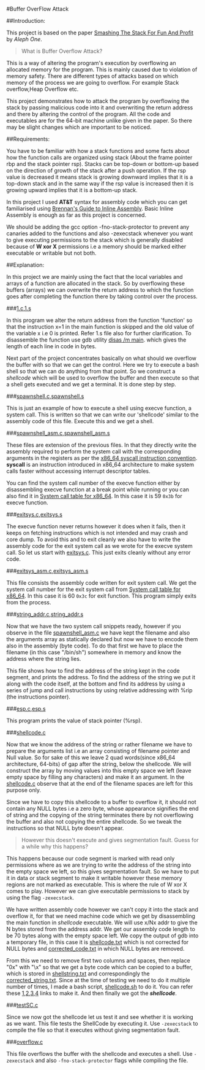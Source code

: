 #Buffer OverFlow Attack

##Introduction:

This project is based on the paper [Smashing The Stack For Fun And Profit](http://insecure.org/stf/smashstack.html) by *Aleph One*.

>What is Buffer Overflow Attack?

This is a way of altering the program's execution by overflowing an allocated memory for the program. This is mainly caused due to violation of memory safety. There are different types of attacks based on which memory of the process we are going to overflow. For example Stack overflow,Heap Overflow etc.

This project demonstrates how to attack the program by overflowing the stack by passing malicious code into it and overwriting the return address and there by altering the control of the program. All the code and executables are for the 64-bit machine unlike given in the paper. So there may be slight changes which are important to be noticed.

##Requirements:

 You have to be familiar with how a stack functions and some facts about how the function calls are organized using stack (About the frame pointer rbp and the stack pointer rsp). Stacks can be top-down or bottom-up based on the direction of growth of the stack after a push operation. If the rsp value is decreased it means stack is growing downward implies that it is a top-down stack and in the same way if the rsp value is increased then it is growing upward implies that it is a bottom-up stack.

 In this project I used **AT&T** syntax for assembly code which you can get familiarised using [Brennan's Guide to Inline Assembly](http://www.delorie.com/djgpp/doc/brennan/brennan_att_inline_djgpp.html). Basic Inline Assembly is enough as far as this project is concerned.

 We should be adding the gcc option -fno-stack-protector to prevent any canaries added to the functions and also -zexecstack whenever you want to give executing permissions to the stack which is generally disabled because of **W xor X** permissions i.e a memory should be marked either executable or writable but not both.

##Explanation:

 In this project we are mainly  using the fact that the local variables and arrays of a function are allocated in the stack. So by overflowing these buffers (arrays) we can overwrite the return address to which the function goes after completing the function there by taking control over the process.

###[1.c](./1.c),[1.s](./1.s)

In this program we alter the return address from the function 'function' so that the instruction x=1 in the main function is skipped and the old value of the variable x i.e 0 is printed. Refer 1.s file also for further clarification. To disassemble the function use gdb utility [disas /m main](https://sourceware.org/gdb/onlinedocs/gdb/Machine-Code.html). which gives the length of each line in code in bytes.

Next part of the project concentrates basically on what should we overflow the buffer with so that we can get the control. Here we try to execute a bash shell so that we can do anything from that point. So we construct a *shellcode* which will be used to overflow the buffer and then execute so that a shell gets executed and we get a terminal. It is done step by step.

###[spawnshell.c](./spawnshell.c),[spawnshell.s](./spawnshell.s)

This is just an example of how to execute a shell using execve function, a system call. This is written so that we can write our 'shellcode' similar to the assembly code of this file. Execute this and we get a shell.

###[spawnshell_asm.c](./spawnshell_asm.c),[spawnshell_asm.s](./spawnshell_asm.s)

These files are extension of the previous files. In that they directly write the assembly required to perform the system call with the corresponding arguments in the registers as per the [x86_64 syscall instruction convention](https://en.wikibooks.org/wiki/X86_Assembly/Interfacing_with_Linux#int_0x80). **syscall** is an instruction introduced in x86_64 architecture to make system calls faster without accessing interrupt descriptor tables.

You can find the system call number of the execve function either by disassembling execve function at a break point while running or you can also find it in [System call table for x86_64](https://filippo.io/linux-syscall-table/). In this case it is 59 ```0x3b``` for execve function.

###[exitsys.c](./exitsys.c),[exitsys.s](./exitsys.s)

The execve function never returns however it does when it fails, then it keeps on fetching instructions which is not intended and may crash and core dump. To avoid this and to exit cleanly we also have to write the assembly code for the exit system call as we wrote for the execve system call. So let us start with [exitsys.c](./exitsys.c). This just exits cleanly without any error code.

###[exitsys_asm.c](./exitsys_asm.c),[exitsys_asm.s](./exitsys_asm.s)

This file consists the assembly code written for exit system call. We get the system call number for the exit system call from [System call table for x86_64](https://filippo.io/linux-syscall-table/). In this case it is 60 ```0x3c``` for exit function. This program simply exits from the process.

###[string_addr.c](./string_addr.c),[string_addr.s](./string_addr.s)

Now that we have the two system call snippets ready, however if you observe in the file [spawnshell_asm.c](./spawnshell_asm.c) we have kept the filename and also the arguments array as statically declared but now we have to encode them also in the assembly (byte code). To do that first we have to place the filename (in this case "/bin/sh") somewhere in memory and know the address where the string lies.

This file shows how to find the address of the string kept in the code segment, and prints the address. To find the address of the string we put it along with the code itself, at the bottom and find its address by using a series of jump and call instructions by using relative addressing with %rip (the instructions pointer).

###[esp.c](./esp.c),[esp.s](./esp.s)

This program prints the value of stack pointer (%rsp).

###[shellcode.c](./shellcode.c)

Now that we know the address of the string or rather filename we have to prepare the arguments list i.e an array consisting of filename pointer and Null value. So for sake of this we leave 2 quad words(since x86_64 architecture, 64-bits) of gap after the string, below the shellcode. We will construct the array by moving values into this empty space we left (leave empty space by filling any characters) and make it an argument. In the [shellcode.c](./shellcode.c) observe that at the end of the filename spaces are left for this purpose only.

Since we have to copy this shellcode to a buffer to overflow it, it should not contain any NULL bytes i.e a zero byte, whose appearance signifies the end of string and the copying of the string terminates there by not overflowing the buffer and also not copying the entire shellcode. So we tweak the instructions so that NULL byte doesn't appear.

>However this doesn't execute and gives segmentation fault. Guess for a while why this happens?

This happens because our code segment is marked with read only permissions where as we are trying to write the address of the string into the empty space we left, so this gives segmentation fault. So we have to put it in data or stack segment to make it writable however these memory regions are not marked as executable. This is where the rule of W xor X comes to play. However we can give executable permissions to stack by using the flag ```-zexecstack```.

We have written assembly code however we can't copy it into the stack and overflow it, for that we need machine code which we get by disassembling the main function in *shellcode* executable. We will use x/Nx addr to give the N bytes stored from the address addr. We get our assembly code length to be 70 bytes along with the empty space left. We copy the output of gdb into a temporary file, in this case it is [shellcode.txt](./shellcode.txt) which is not corrected for NULL bytes and [corrected_code.txt](./corrected_code.txt)  in which NULL bytes are removed.

From this we need to remove first two columns and spaces, then replace "0x" with "\\x" so that we get a byte code which can be copied to a buffer, which is stored in [shellstring.txt](./shellstring.txt) and correspondingly the [corrected_string.txt](./corrected_string.txt). Since at the time of testing we need to do it multiple number of times, I made a bash script, [shellcode.sh](./shellcode.sh) to do it. You can refer these [1](http://stackoverflow.com/questions/8973450/how-to-select-some-columns-with-awk),[2](http://askubuntu.com/questions/164056/how-do-i-combine-all-lines-in-a-text-file-into-a-single-line),[3](http://askubuntu.com/questions/20414/find-and-replace-text-within-a-file-using-commands),[4](http://osr600doc.sco.com/en/SHL_automate/_Passing_to_shell_script.html) links to make it. And then finally we got the *__shellcode__*.

###[testSC.c](./testSC.c)

Since we now got the shellcode let us test it and see whether it is working as we want. This file tests the ShellCode by executing it. Use ```-zexecstack``` to compile the file so that it executes without giving segmentation fault.

###[overflow.c](./overflow.c)

This file overflows the buffer with the shellcode and executes a shell. Use ```-zexecstack``` and also ```-fno-stack-protector``` flags while compiling the file.
